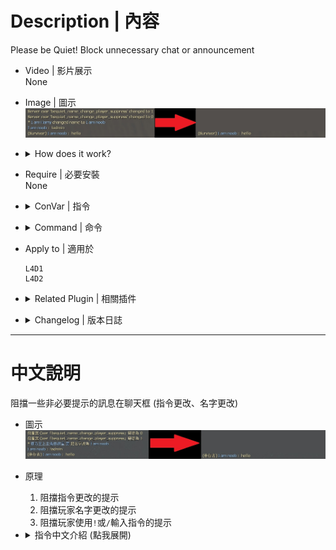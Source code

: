 # Description | 內容
Please be Quiet! Block unnecessary chat or announcement

* Video | 影片展示
<br/>None

* Image | 圖示
    <br/>![bequiet_1](image/bequiet_1.jpg)

* <details><summary>How does it work?</summary>

    * Block name change announcement
    * Block server convars change announcement
    * Block chat with ```'!'``` or ```'/'```
</details>

* Require | 必要安裝
<br/>None

* <details><summary>ConVar | 指令</summary>

    * cfg/sourcemod/bequiet.cfg
        ```php
        // 0=Plugin off, 1=Plugin on.
        bequiet_enable "1"

        // If 1, Silence Server Cvars announcement.
        bequiet_cvar_change_suppress "1"

        // If 1, Silence Player name Changes announcement including spectators.
        bequiet_name_change_player_suppress "1"

        // If 1, Silence chat with '!' or '/'
        bequiet_chatbox_cmd_suppress "1"
        ```
</details>

* <details><summary>Command | 命令</summary>

    None
</details>

* Apply to | 適用於
    ```
    L4D1
    L4D2
    ```

* <details><summary>Related Plugin | 相關插件</summary>

    1. [lfd_noTeamSay](/lfd_noTeamSay): Redirecting all 'say_team' messages to 'say'
        > 沒有團隊聊天頻道只有公開聊天頻道
</details>

* <details><summary>Changelog | 版本日誌</summary>

    * v1.0h (2024-3-3)
        * Update Cvars
        * Imrpove code

    * v1.33.7
        * [From SirPlease/L4D2-Competitive-Rework](https://github.com/SirPlease/L4D2-Competitive-Rework/blob/master/addons/sourcemod/scripting/bequiet.sp)
</details>

- - - -
# 中文說明
阻擋一些非必要提示的訊息在聊天框 (指令更改、名字更改)

* 圖示
    <br/>![zho/bequiet_1](image/zho/bequiet_1.jpg)

* 原理
    1. 阻擋指令更改的提示
    2. 阻擋玩家名字更改的提示
    3. 阻擋玩家使用```!```或```/```輸入指令的提示

* <details><summary>指令中文介紹 (點我展開)</summary>

    * cfg/sourcemod/bequiet.cfg
        ```php
        // 0=關閉插件, 1=啟動插件
        bequiet_enable "1"

        // 為1時，阻擋指令更改的提示
        bequiet_cvar_change_suppress "1"

        // 為1時，阻擋玩家名字更改的提示
        bequiet_name_change_player_suppress "1"

        // 為1時，阻擋玩家使用```!```或```/```輸入指令的提示
        bequiet_chatbox_cmd_suppress "1"
        ```
</details>